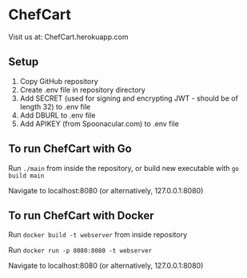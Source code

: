 # ChefCart
Visit us at: 
ChefCart.herokuapp.com

## Setup
1. Copy GitHub repository
2. Create .env file in repository directory
3. Add SECRET (used for signing and encrypting JWT - should be of length 32) to .env file
4. Add DBURL to .env file
5. Add APIKEY (from Spoonacular.com) to .env file

## To run ChefCart with Go
Run `./main`  from inside the repository, or build new executable with `go build main`

Navigate to localhost:8080 (or alternatively, 127.0.0.1:8080)

## To run ChefCart with Docker
Run `docker build -t webserver` from inside repository

Run `docker run -p 8080:8080 -t webserver`

Navigate to localhost:8080 (or alternatively, 127.0.0.1:8080)